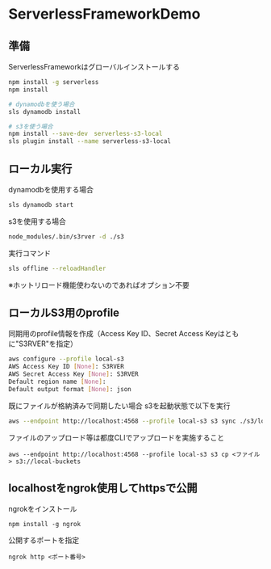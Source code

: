 # ServerlessFrameworkDemo

## 準備

ServerlessFrameworkはグローバルインストールする

```bash
npm install -g serverless
npm install

# dynamodbを使う場合
sls dynamodb install

# s3を使う場合
npm install --save-dev　serverless-s3-local
sls plugin install --name serverless-s3-local
```



## ローカル実行

dynamodbを使用する場合

```bash
sls dynamodb start
```

s3を使用する場合

```bash
node_modules/.bin/s3rver -d ./s3
```

実行コマンド

```bash
sls offline --reloadHandler
```

※ホットリロード機能使わないのであればオプション不要



## ローカルS3用のprofile

同期用のprofile情報を作成（Access Key ID、Secret Access Keyはともに"S3RVER"を指定）

```bash
aws configure --profile local-s3
AWS Access Key ID [None]: S3RVER
AWS Secret Access Key [None]: S3RVER
Default region name [None]:
Default output format [None]: json
```



既にファイルが格納済みで同期したい場合
s3を起動状態で以下を実行

```bash
aws --endpoint http://localhost:4568 --profile local-s3 s3 sync ./s3/local-buckets s3://local-buckets/
```

ファイルのアップロード等は都度CLIでアップロードを実施すること
```
aws --endpoint http://localhost:4568 --profile local-s3 s3 cp <ファイル> s3://local-buckets
```



## localhostをngrok使用してhttpsで公開

ngrokをインストール

```
npm install -g ngrok
```

公開するポートを指定

```
ngrok http <ポート番号>
```

